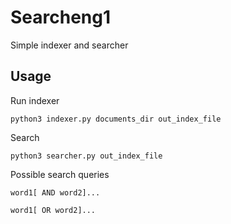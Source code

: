 Searcheng1
==========

Simple indexer and searcher

Usage
----

Run indexer
```
python3 indexer.py documents_dir out_index_file
```

Search
```
python3 searcher.py out_index_file
```

Possible search queries
```
word1[ AND word2]...

word1[ OR word2]...
```